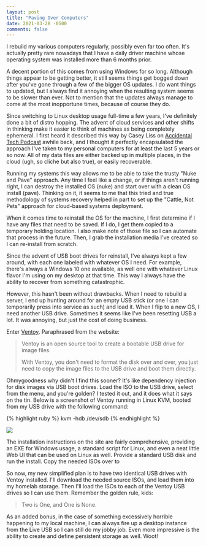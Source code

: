 ```yaml
---
layout: post
title: "Paving Over Computers"
date: 2021-03-28 -0500
comments: false
---
```


I rebuild my various computers regularly, possibly even far too often.  It's actually pretty rare nowadays that I have a
daily driver machine whose operating system was installed more than 6 months prior.

A decent portion of this comes from using Windows for so long.  Although things appear to be getting better, it still
seems things get bogged down after you've gone through a few of the bigger OS updates.  I do want things to updated,
but I always find it annoying when the resulting system seems to be slower than ever.  Not to mention that the updates
always manage to come at the most inopportune times, because of course they do.

Since switching to Linux desktop usage full-time a few years, I've definitely done a bit of distro hopping.  The advent
of cloud services and other shifts in thinking make it easier to think of machines as being completely ephemeral.  I
first heard it described this way by Casey Liss on [Accidental Tech Podcast] awhile back, and I thought it perfectly
encapsulated the approach I've taken to my personal computers for at least the last 5 years or so now.  All of my data
files are either backed up in multiple places, in the cloud (ugh, so cliche but also true), or easily recoverable.

Running my systems this way allows me to be able to take the trusty "Nuke and Pave" approach.  Any time I feel like a
change, or if things aren't running right, I can destroy the installed OS (nuke) and start over with a clean OS
install (pave).  Thinking on it, it seems to me that this tried and true methodology of systems recovery helped in part
to set up the "Cattle, Not Pets" approach for cloud-based systems deployment.

When it comes time to reinstall the OS for the machine, I first determine if I have any files that need to be saved.  If
I do, I get them copied to a temporary holding location.  I also make note of those file so I can automate that process
in the future.  Then, I grab the installation media I've created so I can re-install from scratch.

Since the advent of USB boot drives for reinstall, I've always kept a few around, with each one labeled with whatever
OS I need.  For example, there's always a Windows 10 one available, as well one with whatever Linux flavor I'm using on
my desktop at that time.  This way I always have the ability to recover from something catastrophic.

However, this hasn't been without drawbacks.  When I need to rebuild a server, I end up hunting around for an empty USB
stick (or one I can temporarily press into service as such) and load it.  When I flip to a new OS, I need another USB
drive.  Sometimes it seems like I've been resetting USB a lot.  It was annoying, but just the cost of doing business.

Enter [Ventoy].  Paraphrased from the website:

> Ventoy is an open source tool to create a bootable USB drive for image files.
>
> With Ventoy, you don't need to format the disk over and over, you just need to copy the image files to the USB drive
> and boot them directly.

Ohmygoodness why didn't I find this sooner?  It's like dependency injection for disk images via USB boot drives.  Load
the ISO to the USB drive, select from the menu, and you're golden?  I tested it out, and it does what it says on the
tin.  Below is a screenshot of Ventoy running in Linux KVM, booted from my USB drive with the following command:

{% highlight ruby %}
kvm -hdb /dev/sdb
{% endhighlight %}

![](/assets/2021/paving-over-computers-ventoy.wepb)

The installation instructions on the site are fairly comprehensive, providing an EXE for Windows usage, a standard
script for Linux, and even a neat little Web UI that can be used on Linux as well.  Provide a standard USB disk and run
the install.  Copy the needed ISOs over to

So now, my new simplified plan is to have two identical USB drives with Ventoy installed.  I'll download the needed
source ISOs, and load them into my homelab storage.  Then I'll load the ISOs to each of the Ventoy USB drives so I can
use them.  Remember the golden rule, kids:

> Two is One, and One is None.

As an added bonus, in the case of something excessively horrible happening to my local machine, I can always fire up a
desktop instance from the Live USB so I can still do my jobby job.  Even more impressive is the ability to create and
define persistent storage as well.  Woot!

[Ventoy]: https://www.ventoy.net
[Accidental Tech Podcast]: https://atp.fm